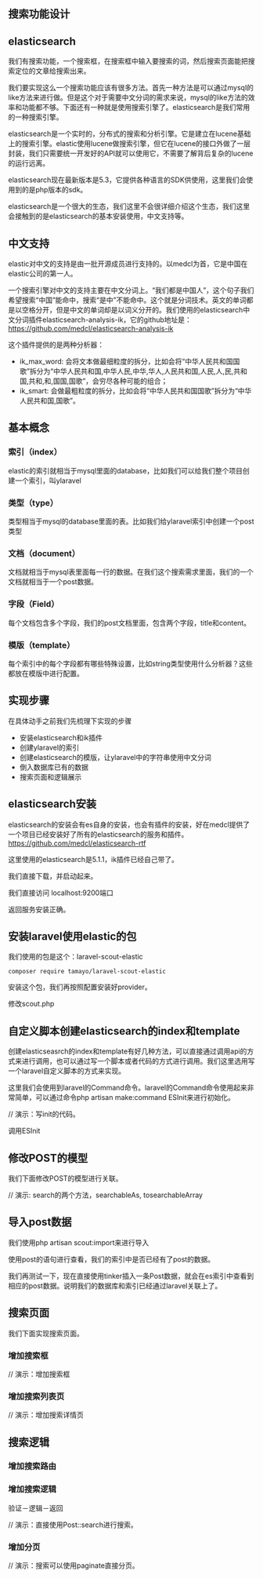 ## 搜索功能设计


## elasticsearch

我们有搜索功能，一个搜索框，在搜索框中输入要搜索的词，然后搜索页面能把搜索定位的文章给搜索出来。

我们要实现这么一个搜索功能应该有很多方法。首先一种方法是可以通过mysql的like方法来进行做。但是这个对于需要中文分词的需求来说，mysql的like方法的效率和功能都不够。下面还有一种就是使用搜索引擎了。elasticsearch是我们常用的一种搜索引擎。

elasticsearch是一个实时的，分布式的搜索和分析引擎。它是建立在lucene基础上的搜索引擎。elastic使用lucene做搜索引擎，但它在lucene的接口外做了一层封装，我们只需要统一开发好的API就可以使用它，不需要了解背后复杂的lucene的运行远离。

elasticsearch现在最新版本是5.3，它提供各种语言的SDK供使用，这里我们会使用到的是php版本的sdk。

elasticsearch是一个很大的生态，我们这里不会很详细介绍这个生态，我们这里会接触到的是elasticsearch的基本安装使用，中文支持等。

## 中文支持

elastic对中文的支持是由一批开源成员进行支持的。以medcl为首，它是中国在elastic公司的第一人。

一个搜索引擎对中文的支持主要在中文分词上。“我们都是中国人”，这个句子我们希望搜索“中国”能命中，搜索“是中”不能命中。这个就是分词技术。英文的单词都是以空格分开，但是中文的单词却是以词义分开的。我们使用的elasticsearch中文分词插件elasticsearch-analysis-ik，它的github地址是：https://github.com/medcl/elasticsearch-analysis-ik

这个插件提供的是两种分析器：
- ik_max_word: 会将文本做最细粒度的拆分，比如会将“中华人民共和国国歌”拆分为“中华人民共和国,中华人民,中华,华人,人民共和国,人民,人,民,共和国,共和,和,国国,国歌”，会穷尽各种可能的组合；
- ik_smart: 会做最粗粒度的拆分，比如会将“中华人民共和国国歌”拆分为“中华人民共和国,国歌”。

## 基本概念

### 索引（index）

elastic的索引就相当于mysql里面的database，比如我们可以给我们整个项目创建一个索引，叫ylaravel

### 类型（type）

类型相当于mysql的database里面的表。比如我们给ylaravel索引中创建一个post类型

### 文档（document）

文档就相当于mysql表里面每一行的数据。在我们这个搜索需求里面，我们的一个文档就相当于一个post数据。

### 字段（Field）

每个文档包含多个字段，我们的post文档里面，包含两个字段，title和content。

### 模版（template）

每个索引中的每个字段都有哪些特殊设置，比如string类型使用什么分析器？这些都放在模版中进行配置。

## 实现步骤

在具体动手之前我们先梳理下实现的步骤

* 安装elasticsearch和ik插件
* 创建ylaravel的索引
* 创建elasticsearch的模版，让ylaravel中的字符串使用中文分词
* 倒入数据库已有的数据
* 搜索页面和逻辑展示

## elasticsearch安装

elasticsearch的安装会有es自身的安装，也会有插件的安装，好在medcl提供了一个项目已经安装好了所有的elasticsearch的服务和插件。
https://github.com/medcl/elasticsearch-rtf

这里使用的elasticsearch是5.1.1，ik插件已经自己带了。

我们直接下载，并启动起来。

我们直接访问 localhost:9200端口

返回服务安装正确。

## 安装laravel使用elastic的包

我们使用的包是这个：laravel-scout-elastic

```
composer require tamayo/laravel-scout-elastic
```

安装这个包，我们再按照配置安装好provider。

修改scout.php


## 自定义脚本创建elasticsearch的index和template

创建elasticseasrch的index和template有好几种方法，可以直接通过调用api的方式来进行调用，也可以通过写一个脚本或者代码的方式进行调用。我们这里选用写一个laravel自定义脚本的方式来实现。

这里我们会使用到laravel的Command命令。laravel的Command命令使用起来非常简单，可以通过命令php artisan make:command ESInit来进行初始化。

// 演示：写init的代码。

调用ESInit

## 修改POST的模型

我们下面修改POST的模型进行关联。

// 演示: search的两个方法，searchableAs, tosearchableArray


## 导入post数据

我们使用php artisan scout:import来进行导入

使用post的语句进行查看，我们的索引中是否已经有了post的数据。

我们再测试一下，现在直接使用tinker插入一条Post数据，就会在es索引中查看到相应的post数据。说明我们的数据库和索引已经通过laravel关联上了。

## 搜索页面

我们下面实现搜索页面。

### 增加搜索框

// 演示：增加搜索框

### 增加搜索列表页

// 演示：增加搜索详情页

## 搜索逻辑

### 增加搜索路由

### 增加搜索逻辑

验证－逻辑－返回

// 演示：直接使用Post::search进行搜索。

### 增加分页

// 演示：搜索可以使用paginate直接分页。
